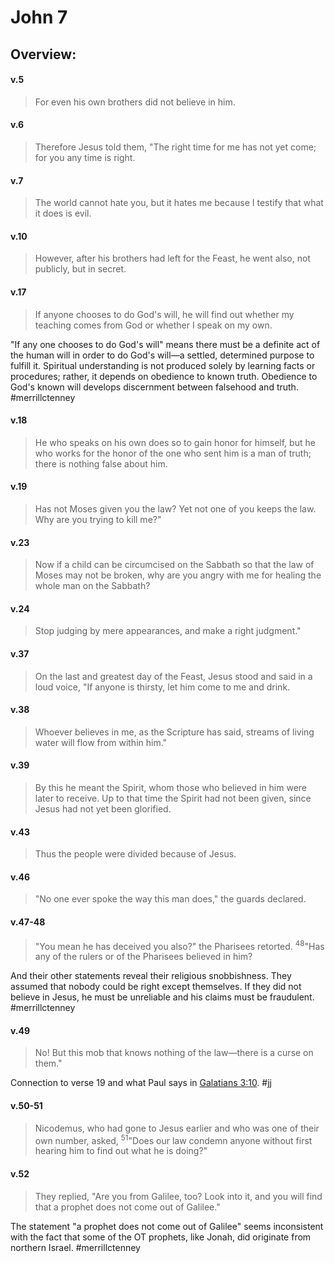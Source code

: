 # John 7

## Overview:


#### v.5
>For even his own brothers did not believe in him.

#### v.6
>Therefore Jesus told them, "The right time for me has not yet come; for you any time is right.

#### v.7
>The world cannot hate you, but it hates me because I testify that what it does is evil.

#### v.10
>However, after his brothers had left for the Feast, he went also, not publicly, but in secret.

#### v.17
>If anyone chooses to do God's will, he will find out whether my teaching comes from God or whether I speak on my own.

"If any one chooses to do God's will" means there must be a definite act of the human will in order to do God's will—a settled, determined purpose to fulfill it. Spiritual understanding is not produced solely by learning facts or procedures; rather, it depends on obedience to known truth. Obedience to God's known will develops discernment between falsehood and truth.
#merrillctenney 

#### v.18
>He who speaks on his own does so to gain honor for himself, but he who works for the honor of the one who sent him is a man of truth; there is nothing false about him.

#### v.19
>Has not Moses given you the law? Yet not one of you keeps the law. Why are you trying to kill me?"

#### v.23
>Now if a child can be circumcised on the Sabbath so that the law of Moses may not be broken, why are you angry with me for healing the whole man on the Sabbath?

#### v.24
>Stop judging by mere appearances, and make a right judgment."

#### v.37
>On the last and greatest day of the Feast, Jesus stood and said in a loud voice, "If anyone is thirsty, let him come to me and drink.

#### v.38
>Whoever believes in me, as the Scripture has said, streams of living water will flow from within him."

#### v.39
>By this he meant the Spirit, whom those who believed in him were later to receive. Up to that time the Spirit had not been given, since Jesus had not yet been glorified.

#### v.43
>Thus the people were divided because of Jesus.

#### v.46
>"No one ever spoke the way this man does," the guards declared.

#### v.47-48
>"You mean he has deceived you also?" the Pharisees retorted. <sup>48</sup>"Has any of the rulers or of the Pharisees believed in him?

And their other statements reveal their religious snobbishness. They assumed that nobody could be right except themselves. If they did not believe in Jesus, he must be unreliable and his claims must be fraudulent.
#merrillctenney 

#### v.49
>No! But this mob that knows nothing of the law—there is a curse on them."

Connection to verse 19 and what Paul says in [Galatians 3:10](Galatians3#v.10).
#jj 

#### v.50-51
>Nicodemus, who had gone to Jesus earlier and who was one of their own number, asked, <sup>51</sup>"Does our law condemn anyone without first hearing him to find out what he is doing?"

#### v.52
>They replied, "Are you from Galilee, too? Look into it, and you will find that a prophet does not come out of Galilee."

The statement "a prophet does not come out of Galilee" seems inconsistent with the fact that some of the OT prophets, like Jonah, did originate from northern Israel.
#merrillctenney 



